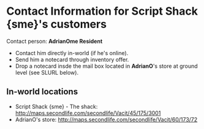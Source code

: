 # Contact Information for Script Shack {sme}'s customers

Contact person: **AdrianOme Resident**

  * Contact him directly in-world (if he's online).
  * Send him a notecard through inventory offer.
  * Drop a notecard insde the mail box located in **AdrianO**'s store at ground level (see SLURL below).

## In-world locations

   * Script Shack {sme} - The shack: http://maps.secondlife.com/secondlife/Vacit/45/175/3001
   * AdrianO's store: http://maps.secondlife.com/secondlife/Vacit/60/173/72
